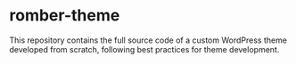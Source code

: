# romber-theme
This repository contains the full source code of a custom WordPress theme developed from scratch, following best practices for theme development.
